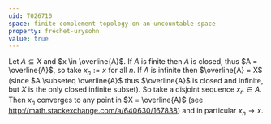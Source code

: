 ```yaml
---
uid: T026710
space: finite-complement-topology-on-an-uncountable-space
property: fréchet-urysohn
value: true
---
```

Let $A \subseteq X$ and $x \in \overline{A}$.
If $A$ is finite then $A$ is closed, thus $A = \overline{A}$, so take $x_n := x$ for all $n$.
If $A$ is infinite then $\overline{A} = X$ (since $A \subseteq \overline{A}$ thus $\overline{A}$ is closed and infinite, but $X$ is the only closed infinite subset). So take a disjoint sequence $x_n \in A$. Then $x_n$ converges to any point in $X = \overline{A}$ (see http://math.stackexchange.com/a/640630/167838) and in particular $x_n \to x$.

